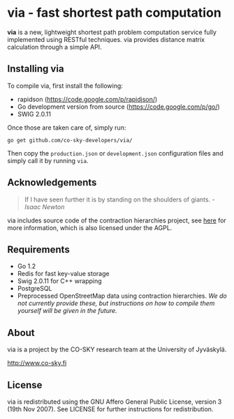 via - fast shortest path computation
====================================

**via** is a new, lightweight shortest path problem computation service fully implemented using RESTful techniques. via provides distance matrix calculation through a simple API.

Installing via
--------------

To compile via, first install the following:

  * rapidson (https://code.google.com/p/rapidjson/)
  * Go development version from source (https://code.google.com/p/go/)
  * SWIG 2.0.11

Once those are taken care of, simply run:

    go get github.com/co-sky-developers/via/

Then copy the ``production.json`` or ``development.json`` configuration files and simply call it by running ``via``.

Acknowledgements
----------------

> If I have seen further it is by standing on the shoulders of giants.
>   *- Isaac Newton*

via includes source code of the contraction hierarchies project, see [here](http://algo2.iti.kit.edu/routeplanning.php) for more information, which is also licensed under the AGPL.

Requirements
------------

* Go 1.2 
* Redis for fast key-value storage
* Swig 2.0.11 for C++ wrapping
* PostgreSQL 
* Preprocessed OpenStreetMap data using contraction hierarchies. *We do not currently provide these, but instructions on how to compile them yourself will be given in the future.*

About
-----

via is a project by the CO-SKY research team at the University of Jyväskylä. 

http://www.co-sky.fi

License
-------

via is redistributed using the GNU Affero General Public License, version 3 (19th Nov 2007). See LICENSE for further instructions for redistribution.
